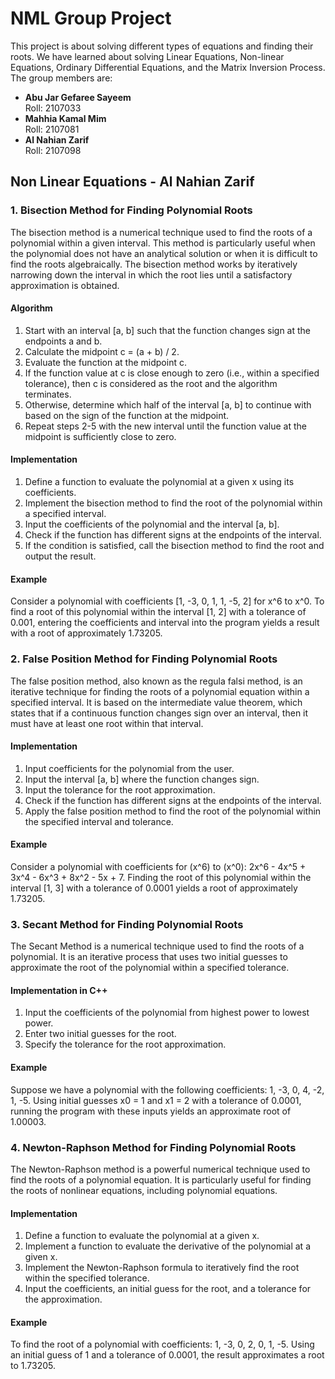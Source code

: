 <!DOCTYPE html>
<html lang="en">
<head>
  <meta charset="UTF-8">
  <meta name="viewport" content="width=device-width, initial-scale=1.0">
  <title>NML Group Project</title>
</head>
<body>
  <h1>NML Group Project</h1>
  <p>
    This project is about solving different types of equations and finding their roots. We have learned about solving 
    Linear Equations, Non-linear Equations, Ordinary Differential Equations, and the Matrix Inversion Process. The group members are:
  </p>
  <ul>
    <li><strong>Abu Jar Gefaree Sayeem</strong><br>Roll: 2107033</li>
    <li><strong>Mahhia Kamal Mim</strong><br>Roll: 2107081</li>
    <li><strong>Al Nahian Zarif</strong><br>Roll: 2107098</li>
  </ul>

  <h2>Non Linear Equations - Al Nahian Zarif</h2>

  <h3>1. Bisection Method for Finding Polynomial Roots</h3>
  <p>
    The bisection method is a numerical technique used to find the roots of a polynomial within a given interval. 
    This method is particularly useful when the polynomial does not have an analytical solution or when it is 
    difficult to find the roots algebraically. The bisection method works by iteratively narrowing down the interval 
    in which the root lies until a satisfactory approximation is obtained.
  </p>

  <h4>Algorithm</h4>
  <ol>
    <li>Start with an interval [a, b] such that the function changes sign at the endpoints a and b.</li>
    <li>Calculate the midpoint c = (a + b) / 2.</li>
    <li>Evaluate the function at the midpoint c.</li>
    <li>If the function value at c is close enough to zero (i.e., within a specified tolerance), then c is considered as the root and the algorithm terminates.</li>
    <li>Otherwise, determine which half of the interval [a, b] to continue with based on the sign of the function at the midpoint.</li>
    <li>Repeat steps 2-5 with the new interval until the function value at the midpoint is sufficiently close to zero.</li>
  </ol>

  <h4>Implementation</h4>
  <ol>
    <li>Define a function to evaluate the polynomial at a given x using its coefficients.</li>
    <li>Implement the bisection method to find the root of the polynomial within a specified interval.</li>
    <li>Input the coefficients of the polynomial and the interval [a, b].</li>
    <li>Check if the function has different signs at the endpoints of the interval.</li>
    <li>If the condition is satisfied, call the bisection method to find the root and output the result.</li>
  </ol>

  <h4>Example</h4>
  <p>
    Consider a polynomial with coefficients [1, -3, 0, 1, 1, -5, 2] for x^6 to x^0. To find a root of this polynomial 
    within the interval [1, 2] with a tolerance of 0.001, entering the coefficients and interval into the program 
    yields a result with a root of approximately 1.73205.
  </p>

  <h3>2. False Position Method for Finding Polynomial Roots</h3>
  <p>
    The false position method, also known as the regula falsi method, is an iterative technique for finding the 
    roots of a polynomial equation within a specified interval. It is based on the intermediate value theorem, 
    which states that if a continuous function changes sign over an interval, then it must have at least one root within that interval.
  </p>

  <h4>Implementation</h4>
  <ol>
    <li>Input coefficients for the polynomial from the user.</li>
    <li>Input the interval [a, b] where the function changes sign.</li>
    <li>Input the tolerance for the root approximation.</li>
    <li>Check if the function has different signs at the endpoints of the interval.</li>
    <li>Apply the false position method to find the root of the polynomial within the specified interval and tolerance.</li>
  </ol>

  <h4>Example</h4>
  <p>
    Consider a polynomial with coefficients for (x^6) to (x^0): 2x^6 - 4x^5 + 3x^4 - 6x^3 + 8x^2 - 5x + 7. Finding 
    the root of this polynomial within the interval [1, 3] with a tolerance of 0.0001 yields a root of approximately 1.73205.
  </p>

  <h3>3. Secant Method for Finding Polynomial Roots</h3>
  <p>
    The Secant Method is a numerical technique used to find the roots of a polynomial. It is an iterative process 
    that uses two initial guesses to approximate the root of the polynomial within a specified tolerance.
  </p>

  <h4>Implementation in C++</h4>
  <ol>
    <li>Input the coefficients of the polynomial from highest power to lowest power.</li>
    <li>Enter two initial guesses for the root.</li>
    <li>Specify the tolerance for the root approximation.</li>
  </ol>

  <h4>Example</h4>
  <p>
    Suppose we have a polynomial with the following coefficients: 1, -3, 0, 4, -2, 1, -5. Using initial guesses x0 = 1 
    and x1 = 2 with a tolerance of 0.0001, running the program with these inputs yields an approximate root of 1.00003.
  </p>

  <h3>4. Newton-Raphson Method for Finding Polynomial Roots</h3>
  <p>
    The Newton-Raphson method is a powerful numerical technique used to find the roots of a polynomial equation. 
    It is particularly useful for finding the roots of nonlinear equations, including polynomial equations.
  </p>

  <h4>Implementation</h4>
  <ol>
    <li>Define a function to evaluate the polynomial at a given x.</li>
    <li>Implement a function to evaluate the derivative of the polynomial at a given x.</li>
    <li>Implement the Newton-Raphson formula to iteratively find the root within the specified tolerance.</li>
    <li>Input the coefficients, an initial guess for the root, and a tolerance for the approximation.</li>
  </ol>

  <h4>Example</h4>
  <p>
    To find the root of a polynomial with coefficients: 1, -3, 0, 2, 0, 1, -5. Using an initial guess of 1 and a 
    tolerance of 0.0001, the result approximates a root to 1.73205.
  </p>
</body>
</html>
